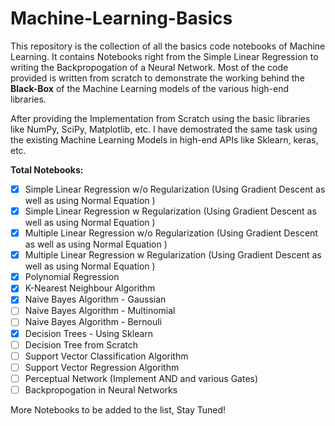 # Machine-Learning-Basics

This repository is the collection of all the basics code notebooks of Machine Learning. It contains Notebooks right from the Simple Linear Regression to writing the Backpropogation of a Neural Network.
Most of the code provided is written from scratch to demonstrate the working behind the **Black-Box** of the Machine Learning models of the various high-end libraries.

After providing the Implementation from Scratch using the basic libraries like NumPy, SciPy, Matplotlib, etc. I have demostrated the same task using the existing Machine Learning Models in high-end APIs like Sklearn, keras, etc.

**Total Notebooks:**
- [x] Simple Linear Regression w/o Regularization (Using Gradient Descent as well as using Normal Equation )
- [x] Simple Linear Regression w Regularization (Using Gradient Descent as well as using Normal Equation )
- [x] Multiple Linear Regression w/o Regularization (Using Gradient Descent as well as using Normal Equation )
- [x] Multiple Linear Regression w Regularization (Using Gradient Descent as well as using Normal Equation )
- [x] Polynomial Regression
- [x] K-Nearest Neighbour Algorithm
- [x] Naive Bayes Algorithm - Gaussian
- [ ] Naive Bayes Algorithm - Multinomial
- [ ] Naive Bayes Algorithm - Bernouli
- [x] Decision Trees - Using Sklearn
- [ ] Decision Tree from Scratch
- [ ] Support Vector Classification Algorithm
- [ ] Support Vector Regression Algorithm
- [ ] Perceptual Network (Implement AND and various Gates)
- [ ] Backpropogation in Neural Networks

More Notebooks to be added to the list, Stay Tuned!

